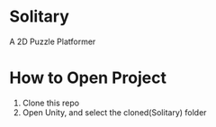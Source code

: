 # Solitary
A 2D Puzzle Platformer 

# How to Open Project
 1. Clone this repo
 2. Open Unity, and select the cloned(Solitary) folder
